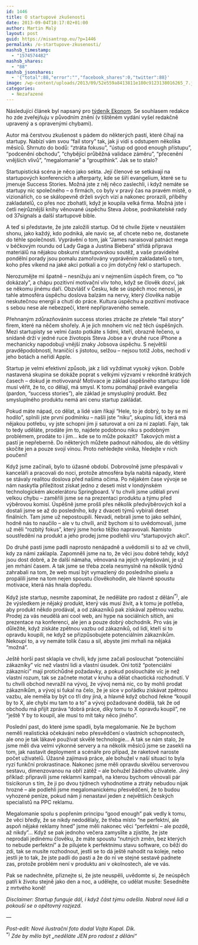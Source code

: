 ```yaml
---
id: 1446
title: O startupové zkušenosti
date: 2013-09-04T10:17:02+01:00
author: Martin Malý
layout: post
guid: https://misantrop.eu/?p=1446
permalink: /o-startupove-zkusenosti/
mashsb_timestamp:
  - "1574574482"
mashsb_shares:
  - "88"
mashsb_jsonshares:
  - '{"total":88,"error":"","facebook_shares":0,"twitter":88}'
image: /wp-content/uploads/2013/09/52e559a8413811e180c9123138016265_7.jpg
categories:
  - Nezařazené
---
```

<p dir="ltr">
  Následující článek byl napsaný pro <a href="https://ekonom.ihned.cz/">týdeník Ekonom</a>. Se souhlasem redakce ho zde zveřejňuju v původním znění (v tištěném vydání vyšel redakčně upravený a s opravenými chybami).
</p>

<p dir="ltr">
  <!--more-->
</p>

<p dir="ltr">
  Autor má čerstvou zkušenost s pádem do některých pastí, které číhají na startupy. Nabízí vám svou “fail story” tak, jak ji vidí s odstupem několika měsíců. Shrnuto do bodů: “ztráta fokusu”, “ústup od good enough přístupu”, “podcenění obchodu”, “chybějící průběžná validace záměru”, “přecenění vnějších vlivů”, “megalomanie” a “groupthink”. Jak se to stalo?
</p>

<p dir="ltr">
  Startupistická scéna je něco jako sekta. Její členové se setkávají na startupových konferencích a afterparty, kde se šíří evangelium, které se tu jmenuje Success Stories. Možná jste z něj něco zaslechli, i když nemáte se startupy nic společného &#8211; o firmách, co byly v pravý čas na pravém místě, o vizionářích, co se skálopevně drželi svých vizí a nakonec prorazili, příběhy zakladatelů, co přes noc zbohatli, když je koupila velká firma. Možná jste i četli nejrůznější knihy věnované úspěchu Steva Jobse, podnikatelské rady od 37signals a další startupové bible.
</p>

A teď si představte, že jste založili startup. Od té chvíle žijete v neustálém shonu, jako každý, kdo podniká, ale navíc se, ať chcete nebo ne, dostanete do téhle společnosti. Vyprávění o tom, jak “James naraisoval patnáct mega v béčkovým roundu od Lady Gaga a Justina Biebera” střídá příprava materiálů na nějakou obskurní startupovskou soutěž, a vaše pravidelné pondělní porady jsou pomalu zamořovány vyprávěním zakladatelů o tom, koho přes víkend na jaké akci potkali a co jim dotyčný řekl o startupech.

Nerozumějte mi špatně &#8211; nesnižuju ani v nejmenším úspěch firem, co “to dokázaly”, a chápu pozitivní motivační vliv toho, když se člověk dozví, jak se někomu jinému daří. Obzvlášť v Česku, kde se úspěch moc nenosí, je tahle atmosféra úspěchu doslova balzám na nervy, který člověka nabije neskutečnou energií a chutí do práce. Kultura úspěchu a pozitivní motivace s sebou nese ale nebezpečí, které nepřipraveného semele.

Přehnaným zdůrazňováním success stories ztrácíte ze zřetele “fail story” firem, které na něčem shořely. A je jich mnohem víc než těch úspěšných. Mezi startupisty se velmi často potkáte s lidmi, kteří, obrazně řečeno, u snídaně drží v jedné ruce životopis Steva Jobse a v druhé ruce iPhone a mechanicky napodobují vnější znaky Jobsova úspěchu. S největší pravděpodobností, hraničící s jistotou, selžou &#8211; nejsou totiž Jobs, nechodí v jeho botách a neřídí Apple.

Startup je velmi efektivní způsob, jak z lidí vyždímat vysoký výkon. Dobře nastavená skupina se dokáže poprat s velkými výzvami v rekordně krátkých časech &#8211; dokud je motivovaná! Motivace je základ úspěšného startupu: lidé musí věřit, že to, co dělají, má smysl. K tomu pomáhají právě evangelia (pardon, “success stories”), ale základ je smysluplný produkt. Bez smysluplného produktu nemá ani cenu startup zakládat.

Pokud máte nápad, co dělat, a lidé vám říkají “Hele, to je dobrý, to by se mi hodilo”, splnili jste první podmínku &#8211; našli jste “niku”, skupinu lidí, která má nějakou potřebu, vy jste schopni jim ji saturovat a oni za ni zaplatí. Fajn, tak to tedy uděláte, prodáte jim to, najdete podobnou niku s podobným problémem, prodáte to i jim&#8230; kde se to může pokazit?  Takových míst a pastí je nepřeberně. Do některých můžete padnout náhodou, ale do většiny skočíte jen a pouze svojí vinou. Proto nehledejte viníka, hledejte v nich poučení!

Když jsme začínali, bylo to úžasné období. Dobrovolně jsme přespávali v kanceláři a pracovali do noci, protože atmosféra byla nabitá nápady, které se stávaly realitou doslova před našima očima. Po nějakém čase vývoje se nám naskytla příležitost získat jedno z deseti míst v londýnském technologickém akcelerátoru Springboard. V tu chvíli jsme udělali první velkou chybu &#8211; zaměřili jsme se na prezentaci produktu a týmu před výběrovou komisí. Úspěšně jsme prošli přes několik předvýběrových kol a dostali jsme se až do posledního, kdy z dvaceti týmů vybírali deset finálních. Tam jsme už nepostoupili. Nevadí, nebrali jsme to jako selhání, hodně nás to naučilo &#8211; ale v tu chvíli, aniž bychom si to uvědomovali, jsme už měli “rozbitý fokus”, který jsme horko těžko napravovali. Namísto soustředění na produkt a jeho prodej jsme podlehli viru “startupových akcí”.

Do druhé pasti jsme padli naprosto nenápadně a uvědomili si to až ve chvíli, kdy za námi zaklapla. Zapomněli jsme na to, že věci jsou dobré tehdy, když jsou dost dobré, a že další námaha, věnovaná na jejich vylepšování, je už jen mrhání časem. A tak jsme se třeba zcela nesmyslně na několik týdnů zahrabali na tom, že web musí být vymazlený do posledního pixelu a propálili jsme na tom nejen spoustu člověkohodin, ale hlavně spoustu motivace, která nás hnala dopředu.

Když jste startup, nesmíte zapomínat, že neděláte pro radost z dělání<sup>*)</sup>, ale že výsledkem je nějaký produkt, který vás musí živit, a k tomu je potřeba, aby produkt někdo prodával, a od zákazníků pak získával zpětnou vazbu. Prodej za vás neudělá ani cool web, ani hype na sociálních sítích, ani prezentace na konferenci, ale jen a pouze dobrý obchodník. Pro vás je důležité, když získáte zpětnou vazbu od zákazníků, od lidí, kteří si to opravdu koupili, ne když se přizpůsobujete potenciálním zákazníkům. Nekoupí to, a vy nemáte tolik času a sil, abyste jimi mrhali na nějaká “možná”.

Ještě horší past sklapla ve chvíli, kdy jsme začali poslouchat “potenciální zákazníky” víc než vlastní lidi a vlastní úsudek. Oni totiž “potenciální zákazníci” mají protichůdné požadavky, a pokud posloucháte víc je než vlastní rozum, tak se začnete motat v kruhu a dělat chaotická rozhodnutí. V tu chvíli obchod nevražil na vývoj, že vývoj nemá nic, co by mohli prodat zákazníkům, a vývoj si ťukal na čelo, že je sice v pořádku získávat zpětnou vazbu, ale neměla by být co tři dny jiná, a hlavně když obchod řekne “koupil by to X, ale chybí mu tam to a to” a vývoj požadované dodělá, tak že od obchodu má přijít zpráva “dobrá práce, díky tomu to X opravdu koupil”, ne “ještě Y by to koupil, ale musí to mít taky něco jiného”.

Poslední past, do které jsme spadli, byla megalomanie. Ne že bychom neměli realistická očekávání nebo přesvědčení o vlastních schopnostech, ale ono je tak lákavé používat skvělé technologie&#8230; A tak se nám stalo, že jsme měli dva velmi výkonné servery a na několik měsíců jsme se zasekli na tom, jak nastavit deployment a scénáře pro případ, že raketově naroste počet uživatelů. Úžasně zajímavá práce, ale bohužel v naší situaci to byla ryzí funkční prokrastinace. Nakonec jsme měli opravdu skvělou serverovou sestavu, dimenzovanou na obří zátěž &#8211; ale bohužel žádného uživatele. Jiný příklad: připravili jsme reklamní kampaň, na kterou bychom věnovali pár tisícikorun s tím, že ji po dvou týdnech vyhodnotíme a ztráty nebudou nijak hrozné &#8211; ale podlehli jsme megalomanickému přesvědčení, že to budou vyhozené peníze, pokud nám ji nenastaví jeden z největších českých specialistů na PPC reklamu.

Megalomanie spolu s popřením principu “good enough” pak vedly k tomu, že věci bředly, že se nikdy nedodělaly, že třeba místo “ne perfektní, ale aspoň nějaké reklamy hned” jsme měli nakonec věci “perfektní &#8211; ale pozdě, až nikdy”&#8230; Když se pak jednoho večera zamyslíte a zjistíte, že jste neprodali jedinému člověku, že máte spoustu “nutných změn, bez kterých to nebude perfektní” a že pilujete k perfektnímu stavu software, co běží do zdi, tak se musíte rozhodnout, jestli se to dá ještě nahodit na koleje, nebo jestli je to tak, že jste padli do pasti a že do ní ve stejné sestavě padnete zas, protože problém není v produktu ani v okolnostech, ale ve vás.

Pak se nadechněte, přiznejte si, že jste neuspěli, uvědomte si, že neúspěch patří k životu stejně jako den a noc, a udělejte, co udělat musíte: Sesedněte z mrtvého koně!

_Disclaimer: Startup funguje dál, i když část týmu odešla. Nabral nové lidi a pokouší se o opětovný rozjezd._

&#8212;

_Post-edit: Nové ilustrační foto dodal Vojta Kopal. Dík._  
<sup>*)</sup> _Zde by mělo být &#8222;neděláte JEN pro radost z dělání&#8220;_